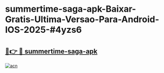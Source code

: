 # summertime-saga-apk-Baixar-Gratis-Ultima-Versao-Para-Android-IOS-2025-#4yzs6

# <h2><a href="https://ainizakaria.my?title=summertime-saga-apk&ref=22M">🔗👉 🔴 summertime-saga-apk</a></h2>

[![acn](https://github.com/user-attachments/assets/0f9c940e-d8b0-45ae-aac7-cd30a18b3e1c)](https://ainizakaria.my?title=summertime-saga-apk&ref=22M)

